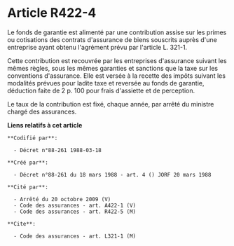 # Article R422-4

Le fonds de garantie est alimenté par une contribution assise sur les primes ou cotisations des contrats d'assurance de biens
souscrits auprès d'une entreprise ayant obtenu l'agrément prévu par l'article L. 321-1.

Cette contribution est recouvrée par les entreprises d'assurance suivant les mêmes règles, sous les mêmes garanties et
sanctions que la taxe sur les conventions d'assurance. Elle est versée à la recette des impôts suivant les modalités prévues
pour ladite taxe et reversée au fonds de garantie, déduction faite de 2 p. 100 pour frais d'assiette et de perception.

Le taux de la contribution est fixé, chaque année, par arrêté du ministre chargé des assurances.

**Liens relatifs à cet article**

	**Codifié par**:

	  - Décret n°88-261 1988-03-18

	**Créé par**:

	  - Décret n°88-261 du 18 mars 1988 - art. 4 () JORF 20 mars 1988

	**Cité par**:

	  - Arrêté du 20 octobre 2009 (V)
	  - Code des assurances - art. A422-1 (V)
	  - Code des assurances - art. R422-5 (M)

	**Cite**:

	  - Code des assurances - art. L321-1 (M)
